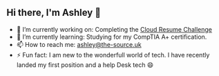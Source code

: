 ## Hi there, I'm Ashley 👋 

- 🔭 I’m currently working on: Completing the [Cloud Resume Challenge](https://cloudresumechallenge.dev/instructions/)
- 🌱 I’m currently learning: Studying for my CompTIA A+ certification.
- 📫 How to reach me: ashley@the-source.uk
- ⚡ Fun fact: I am new to the wonderfull world of tech. I have recently landed my first position and a help Desk tech 😄

<!--- 🔭 I’m currently working on:
- 🌱 I’m currently learning:
- 👯 I’m looking to collaborate on:
- 🤔 I’m looking for help with:
- 📫 How to reach me:
- 😄 Pronouns: ...
- ⚡ Fun fact: -->
